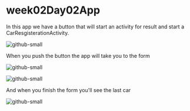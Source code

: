 # week02Day02App

 In this app we have a button that will start an activity for result and start a CarResgisterationActivity.
 
 ![github-small](https://github.com/heinerthebestMobileApps/week02Day02App/blob/master/app/src/main/res/drawable/01.jpg)
 
 When you push the button the app will take you to the form
 
 ![github-small](https://github.com/heinerthebestMobileApps/week02Day02App/blob/master/app/src/main/res/drawable/start%20form.jpg)
 
  ![github-small](https://github.com/heinerthebestMobileApps/week02Day02App/blob/master/app/src/main/res/drawable/end%20form.jpg)
  
  And when you finish the form you'll see the last car
  
  ![github-small](https://github.com/heinerthebestMobileApps/week02Day02App/blob/master/app/src/main/res/drawable/end.jpg)
  

